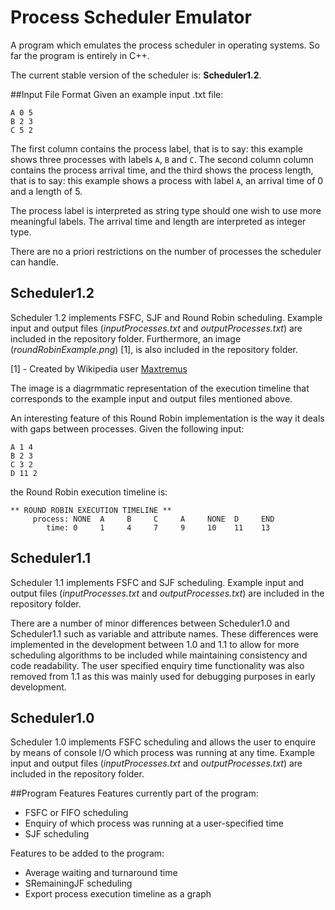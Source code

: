 # Process Scheduler Emulator

A program which emulates the process scheduler in operating systems.
So far the program is entirely in C++.

The current stable version of the scheduler is: **Scheduler1.2**.

##Input File Format
Given an example input .txt file:
```
A 0 5
B 2 3
C 5 2
```
The first column contains the process label, that is to say: this example shows three processes with labels `A`, `B` and `C`. The second column column contains the process arrival time, and the third shows the process length, that is to say: this example shows a process with label `A`, an arrival time of 0 and a length of 5.

The process label is interpreted as string type should one wish to use more meaningful labels.
The arrival time and length are interpreted as integer type.

There are no a priori restrictions on the number of processes the scheduler can handle.

## Scheduler1.2
Scheduler 1.2 implements FSFC, SJF and Round Robin scheduling. Example input and output files (*inputProcesses.txt* and *outputProcesses.txt*) are included in the repository folder. Furthermore, an image (*roundRobinExample.png*) [1], is also included in the repository folder.

[1] - Created by Wikipedia user [Maxtremus](https://en.wikipedia.org/wiki/Round-robin_scheduling#/media/File:Round-robin_schedule_quantum_3.png "Round Robin example image credits")

The image is a diagrmmatic representation of the execution timeline that corresponds to the example input and output files mentioned above.

An interesting feature of this Round Robin implementation is the way it deals with gaps between processes. Given the following input:

```
A 1 4
B 2 3
C 3 2
D 11 2
```

the Round Robin execution timeline is:

```
** ROUND ROBIN EXECUTION TIMELINE **
     process: NONE  A     B     C     A     NONE  D     END   
        time: 0     1     4     7     9     10    11    13    
```

## Scheduler1.1
Scheduler 1.1 implements FSFC and SJF scheduling. Example input and output files (*inputProcesses.txt* and *outputProcesses.txt*) are included in the repository folder.

There are a number of minor differences between Scheduler1.0 and Scheduler1.1 such as variable and attribute names. These differences were implemented in the development between 1.0 and 1.1 to allow for more scheduling algorithms to be included while maintaining consistency and code readability.
The user specified enquiry time functionality was also removed from 1.1 as this was mainly used for debugging purposes in early development.

## Scheduler1.0
Scheduler 1.0 implements FSFC scheduling and allows the user to enquire by means of console I/O which process was running at any time. Example input and output files (*inputProcesses.txt* and *outputProcesses.txt*) are included in the repository folder.

##Program Features
Features currently part of the program:
- FSFC or FIFO scheduling
- Enquiry of which process was running at a user-specified time
- SJF scheduling

Features to be added to the program:
- Average waiting and turnaround time
- SRemainingJF scheduling
- Export process execution timeline as a graph
